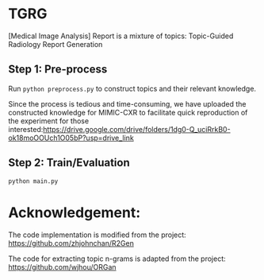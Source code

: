 # TGRG

[Medical Image Analysis] Report is a mixture of topics: Topic-Guided Radiology Report
 Generation


## Step 1: Pre-process

Run `python preprocess.py` to construct topics and their relevant knowledge.

Since the process is tedious and time-consuming, we have uploaded the constructed knowledge for MIMIC-CXR to facilitate quick reproduction of the experiment for those interested:https://drive.google.com/drive/folders/1dg0-Q_uciRrkB0-ok18moOOUch1O05bP?usp=drive_link


## Step 2: Train/Evaluation

```
python main.py 
```

# Acknowledgement:
The code implementation is modified from the project: https://github.com/zhjohnchan/R2Gen

The code for extracting topic n-grams is adapted from the project: https://github.com/wjhou/ORGan
